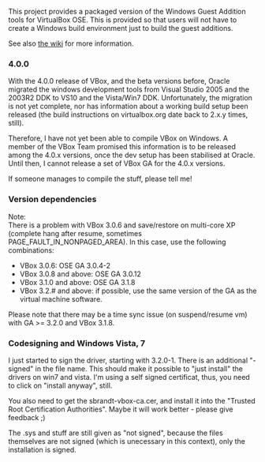 This project provides a packaged version of the Windows Guest Addition tools for VirtualBox OSE.  This is provided so that users will not have to create a Windows build environment just to build the guest additions.

See also [the wiki](http://code.google.com/p/virtual-box-windows-guest-additions-installer/wiki/MainPage) for more information.

### 4.0.0 ###
With the 4.0.0 release of VBox, and the beta versions before, Oracle migrated the windows development tools from Visual Studio 2005 and the 2003R2 DDK to VS10 and the Vista/Win7 DDK. Unfortunately, the migration is not yet complete, nor has information about a working build setup been released (the build instructions on virtualbox.org date back to 2.x.y times, still).

Therefore, I have not yet been able to compile VBox on Windows. A member of the VBox Team promised this information is to be released among the 4.0.x versions, once the dev setup has been stabilised at Oracle. Until then, I cannot release a set of VBox GA for the 4.0.x versions.

If someone manages to compile the stuff, please tell me!

### Version dependencies ###
Note:<br />
There is a problem with VBox 3.0.6 and save/restore on multi-core XP (complete hang after resume, sometimes PAGE\_FAULT\_IN\_NONPAGED\_AREA). In this case, use the following combinations:
  * VBox 3.0.6: OSE GA 3.0.4-2
  * VBox 3.0.8 and above: OSE GA 3.0.12
  * VBox 3.1.0 and above: OSE GA 3.1.8
  * VBox 3.2.# and above: if possible, use the same version of the GA as the virtual machine software.

Please note that there may be a time sync issue (on suspend/resume vm) with GA >= 3.2.0 and VBox 3.1.8.

### Codesigning and Windows Vista, 7 ###
I just started to sign the driver, starting with 3.2.0-1. There is an additional "-signed" in the file name. This should make it possible to "just install" the drivers on win7 and vista. I'm using a self signed certificat, thus, you need to click on "install anyway", still.

You also need to get the sbrandt-vbox-ca.cer, and install it into the "Trusted Root Certification Authorities". Maybe it will work better - please give feedback ;)

The .sys and stuff are still given as "not signed", because the files themselves are not signed (which is unecessary in this context), only the installation is signed.